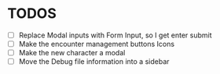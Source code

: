 # TODOS

- [ ] Replace Modal inputs with Form Input, so I get enter submit
- [ ] Make the encounter management buttons Icons
- [ ] Make the new character a modal
- [ ] Move the Debug file information into a sidebar